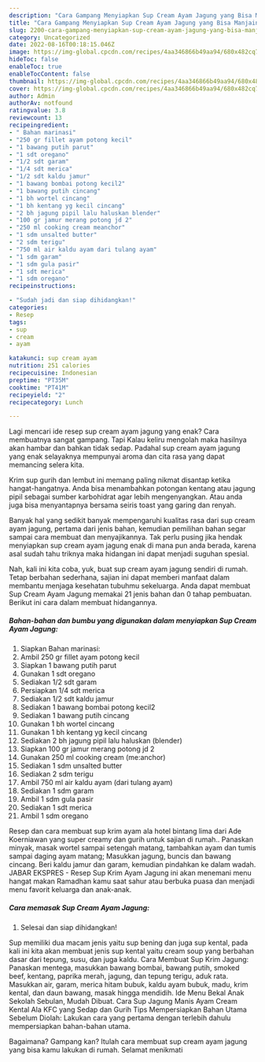 ```yaml
---
description: "Cara Gampang Menyiapkan Sup Cream Ayam Jagung yang Bisa Manjain Lidah, Buat Buka Puasa Enak"
title: "Cara Gampang Menyiapkan Sup Cream Ayam Jagung yang Bisa Manjain Lidah, Buat Buka Puasa Enak"
slug: 2200-cara-gampang-menyiapkan-sup-cream-ayam-jagung-yang-bisa-manjain-lidah-buat-buka-puasa-enak
category: Uncategorized
date: 2022-08-16T00:18:15.046Z
image: https://img-global.cpcdn.com/recipes/4aa346866b49aa94/680x482cq70/sup-cream-ayam-jagung-foto-resep-utama.jpg
hideToc: false
enableToc: true
enableTocContent: false
thumbnail: https://img-global.cpcdn.com/recipes/4aa346866b49aa94/680x482cq70/sup-cream-ayam-jagung-foto-resep-utama.jpg
cover: https://img-global.cpcdn.com/recipes/4aa346866b49aa94/680x482cq70/sup-cream-ayam-jagung-foto-resep-utama.jpg
author: Admin
authorAv: notfound
ratingvalue: 3.8
reviewcount: 13
recipeingredient:
- " Bahan marinasi"
- "250 gr fillet ayam potong kecil"
- "1 bawang putih parut"
- "1 sdt oregano"
- "1/2 sdt garam"
- "1/4 sdt merica"
- "1/2 sdt kaldu jamur"
- "1 bawang bombai potong kecil2"
- "1 bawang putih cincang"
- "1 bh wortel cincang"
- "1 bh kentang yg kecil cincang"
- "2 bh jagung pipil lalu haluskan blender"
- "100 gr jamur merang potong jd 2"
- "250 ml cooking cream meanchor"
- "1 sdm unsalted butter"
- "2 sdm terigu"
- "750 ml air kaldu ayam dari tulang ayam"
- "1 sdm garam"
- "1 sdm gula pasir"
- "1 sdt merica"
- "1 sdm oregano"
recipeinstructions:

- "Sudah jadi dan siap dihidangkan!"
categories:
- Resep
tags:
- sup
- cream
- ayam

katakunci: sup cream ayam 
nutrition: 251 calories
recipecuisine: Indonesian
preptime: "PT35M"
cooktime: "PT41M"
recipeyield: "2"
recipecategory: Lunch

---
```



Lagi mencari ide resep sup cream ayam jagung yang enak? Cara membuatnya sangat gampang. Tapi Kalau keliru mengolah maka hasilnya akan hambar dan bahkan tidak sedap. Padahal sup cream ayam jagung yang enak selayaknya mempunyai aroma dan cita rasa yang dapat memancing selera kita.


Krim sup gurih dan lembut ini memang paling nikmat disantap ketika hangat-hangatnya. Anda bisa menambahkan potongan kentang atau jagung pipil sebagai sumber karbohidrat agar lebih mengenyangkan. Atau anda juga bisa menyantapnya bersama seiris toast yang garing dan renyah.

Banyak hal yang sedikit banyak mempengaruhi kualitas rasa dari sup cream ayam jagung, pertama dari jenis bahan, kemudian pemilihan bahan segar sampai cara membuat dan menyajikannya. Tak perlu pusing jika hendak menyiapkan sup cream ayam jagung enak di mana pun anda berada, karena asal sudah tahu triknya maka hidangan ini dapat menjadi suguhan spesial.


Nah, kali ini kita coba, yuk, buat sup cream ayam jagung sendiri di rumah. Tetap berbahan sederhana, sajian ini dapat memberi manfaat dalam membantu menjaga kesehatan tubuhmu sekeluarga. Anda dapat membuat Sup Cream Ayam Jagung memakai 21 jenis bahan dan 0 tahap pembuatan. Berikut ini cara dalam membuat hidangannya.

<!--inarticleads1-->

##### Bahan-bahan dan bumbu yang digunakan dalam menyiapkan Sup Cream Ayam Jagung:

1. Siapkan  Bahan marinasi:
1. Ambil 250 gr fillet ayam potong kecil
1. Siapkan 1 bawang putih parut
1. Gunakan 1 sdt oregano
1. Sediakan 1/2 sdt garam
1. Persiapkan 1/4 sdt merica
1. Sediakan 1/2 sdt kaldu jamur
1. Sediakan 1 bawang bombai potong kecil2
1. Sediakan 1 bawang putih cincang
1. Gunakan 1 bh wortel cincang
1. Gunakan 1 bh kentang yg kecil cincang
1. Sediakan 2 bh jagung pipil lalu haluskan (blender)
1. Siapkan 100 gr jamur merang potong jd 2
1. Gunakan 250 ml cooking cream (me:anchor)
1. Sediakan 1 sdm unsalted butter
1. Sediakan 2 sdm terigu
1. Ambil 750 ml air kaldu ayam (dari tulang ayam)
1. Sediakan 1 sdm garam
1. Ambil 1 sdm gula pasir
1. Sediakan 1 sdt merica
1. Ambil 1 sdm oregano


Resep dan cara membuat sup krim ayam ala hotel bintang lima dari Ade Koerniawan yang super creamy dan gurih untuk sajian di rumah.. Panaskan minyak, masak wortel sampai setengah matang, tambahkan ayam dan tumis sampai daging ayam matang; Masukkan jagung, buncis dan bawang cincang. Beri kaldu jamur dan garam, kemudian pindahkan ke dalam wadah. JABAR EKSPRES - Resep Sup Krim Ayam Jagung ini akan menemani menu hangat makan Ramadhan kamu saat sahur atau berbuka puasa dan menjadi menu favorit keluarga dan anak-anak. 

<!--inarticleads2-->

##### Cara memasak Sup Cream Ayam Jagung:


1. Selesai dan siap dihidangkan!

Sup memiliki dua macam jenis yaitu sup bening dan juga sup kental, pada kali ini kita akan membuat jenis sup kental yaitu cream soup yang berbahan dasar dari tepung, susu, dan juga kaldu. Cara Membuat Sup Krim Jagung: Panaskan mentega, masukkan bawang bombai, bawang putih, smoked beef, kentang, paprika merah, jagung, dan tepung terigu, aduk rata. Masukkan air, garam, merica hitam bubuk, kaldu ayam bubuk, madu, krim kental, dan daun bawang, masak hingga mendidih. Ide Menu Bekal Anak Sekolah Sebulan, Mudah Dibuat. Cara Sup Jagung Manis Ayam Cream Kental Ala KFC yang Sedap dan Gurih Tips Mempersiapkan Bahan Utama Sebelum Diolah: Lakukan cara yang pertama dengan terlebih dahulu mempersiapkan bahan-bahan utama. 

Bagaimana? Gampang kan? Itulah cara membuat sup cream ayam jagung yang bisa kamu lakukan di rumah. Selamat menikmati
